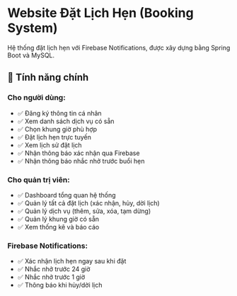 # Website Đặt Lịch Hẹn (Booking System)

Hệ thống đặt lịch hẹn với Firebase Notifications, được xây dựng bằng Spring Boot và MySQL.

## 🚀 Tính năng chính

### Cho người dùng:
- ✅ Đăng ký thông tin cá nhân
- ✅ Xem danh sách dịch vụ có sẵn
- ✅ Chọn khung giờ phù hợp
- ✅ Đặt lịch hẹn trực tuyến
- ✅ Xem lịch sử đặt lịch
- ✅ Nhận thông báo xác nhận qua Firebase
- ✅ Nhận thông báo nhắc nhở trước buổi hẹn

### Cho quản trị viên:
- ✅ Dashboard tổng quan hệ thống
- ✅ Quản lý tất cả đặt lịch (xác nhận, hủy, dời lịch)
- ✅ Quản lý dịch vụ (thêm, sửa, xóa, tạm dừng)
- ✅ Quản lý khung giờ có sẵn
- ✅ Xem thống kê và báo cáo

### Firebase Notifications:
- ✅ Xác nhận lịch hẹn ngay sau khi đặt
- ✅ Nhắc nhở trước 24 giờ
- ✅ Nhắc nhở trước 1 giờ
- ✅ Thông báo khi hủy/dời lịch

